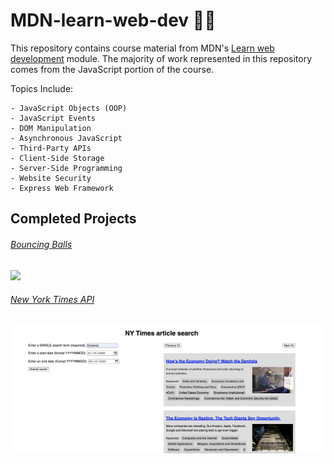 # MDN-learn-web-dev 👨‍💻
This repository contains course material from MDN's [Learn web development](https://developer.mozilla.org/en-US/docs/Learn) module. The majority of work represented in this repository comes from the JavaScript portion of the course. 

Topics Include: 
```
- JavaScript Objects (OOP)
- JavaScript Events
- DOM Manipulation
- Asynchronous JavaScript
- Third-Party APIs
- Client-Side Storage
- Server-Side Programming
- Website Security
- Express Web Framework
```

## Completed Projects

###### [Bouncing Balls](https://github.com/daniel-covelli/MDN-learn-web-dev/tree/master/js-objects/bounding-balls)
<img src="https://i.gyazo.com/9ee25c3d8ef0040ab72341b80d477c07.gif" width="900"/>

###### [New York Times API](https://github.com/daniel-covelli/MDN-learn-web-dev/tree/master/APIs/third-party)
<img src="resources/nytimes-api.png" width="900"/>
